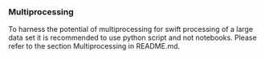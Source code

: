 ### Multiprocessing
To harness the potential of multiprocessing for swift processing of a large data set it is recommended to use python script and not notebooks.
Please refer to the section Multiprocessing in README.md.